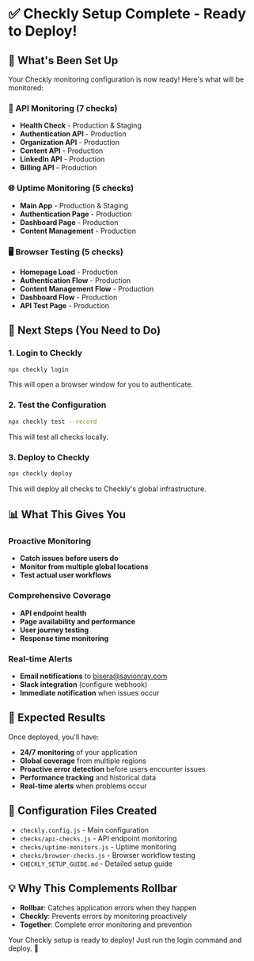 # ✅ Checkly Setup Complete - Ready to Deploy!

## 🎉 What's Been Set Up

Your Checkly monitoring configuration is now ready! Here's what will be monitored:

### 📡 API Monitoring (7 checks)
- **Health Check** - Production & Staging
- **Authentication API** - Production
- **Organization API** - Production  
- **Content API** - Production
- **LinkedIn API** - Production
- **Billing API** - Production

### 🌐 Uptime Monitoring (5 checks)
- **Main App** - Production & Staging
- **Authentication Page** - Production
- **Dashboard Page** - Production
- **Content Management** - Production

### 🖥️ Browser Testing (5 checks)
- **Homepage Load** - Production
- **Authentication Flow** - Production
- **Content Management Flow** - Production
- **Dashboard Flow** - Production
- **API Test Page** - Production

## 🚀 Next Steps (You Need to Do)

### 1. Login to Checkly
```bash
npx checkly login
```
This will open a browser window for you to authenticate.

### 2. Test the Configuration
```bash
npx checkly test --record
```
This will test all checks locally.

### 3. Deploy to Checkly
```bash
npx checkly deploy
```
This will deploy all checks to Checkly's global infrastructure.

## 📊 What This Gives You

### Proactive Monitoring
- **Catch issues before users do**
- **Monitor from multiple global locations**
- **Test actual user workflows**

### Comprehensive Coverage
- **API endpoint health**
- **Page availability and performance**
- **User journey testing**
- **Response time monitoring**

### Real-time Alerts
- **Email notifications** to bisera@savionray.com
- **Slack integration** (configure webhook)
- **Immediate notification** when issues occur

## 🎯 Expected Results

Once deployed, you'll have:
- **24/7 monitoring** of your application
- **Global coverage** from multiple regions
- **Proactive error detection** before users encounter issues
- **Performance tracking** and historical data
- **Real-time alerts** when problems occur

## 🔧 Configuration Files Created

- `checkly.config.js` - Main configuration
- `checks/api-checks.js` - API endpoint monitoring
- `checks/uptime-monitors.js` - Uptime monitoring  
- `checks/browser-checks.js` - Browser workflow testing
- `CHECKLY_SETUP_GUIDE.md` - Detailed setup guide

## 💡 Why This Complements Rollbar

- **Rollbar**: Catches application errors when they happen
- **Checkly**: Prevents errors by monitoring proactively
- **Together**: Complete error monitoring and prevention

Your Checkly setup is ready to deploy! Just run the login command and deploy. 🚀

